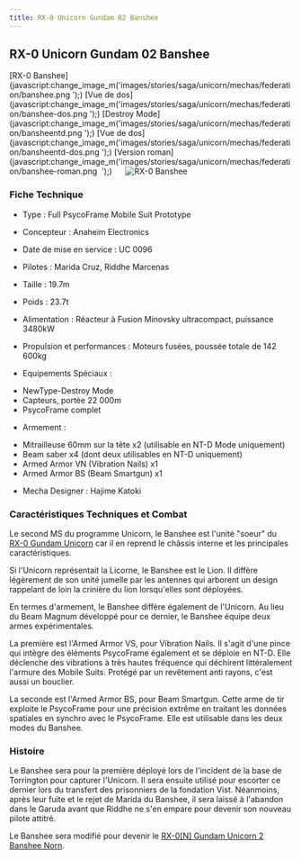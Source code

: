 ```yaml
---
title: RX-0 Unicorn Gundam 02 Banshee
---
```


RX-0 Unicorn Gundam 02 Banshee
------------------------------


[RX-0 Banshee](javascript:change_image_m('images/stories/saga/unicorn/mechas/federation/banshee.png
');) [Vue de dos](javascript:change_image_m('images/stories/saga/unicorn/mechas/federation/banshee-dos.png
');) [Destroy Mode](javascript:change_image_m('images/stories/saga/unicorn/mechas/federation/bansheentd.png
');) [Vue de dos](javascript:change_image_m('images/stories/saga/unicorn/mechas/federation/bansheentd-dos.png
');) [Version roman](javascript:change_image_m('images/stories/saga/unicorn/mechas/federation/banshee-roman.png 
');)      ![
RX-0 Banshee](/images/stories/saga/unicorn/mechas/federation/banshee.png
)    
### Fiche Technique



- Type : Full PsycoFrame Mobile Suit Prototype
  
- Concepteur : Anaheim Electronics
  
- Date de mise en service : UC 0096
  
- Pilotes : Marida Cruz, Riddhe Marcenas
  
- Taille : 19.7m 
  
- Poids : 23.7t 
  
- Alimentation : Réacteur à Fusion Minovsky ultracompact, puissance 3480kW
  
- Propulsion et performances : Moteurs fusées, poussée totale de 142 600kg
  
- Equipements Spéciaux :


* NewType-Destroy Mode
* Capteurs, portée 22 000m
* PsycoFrame complet


- Armement :
* Mitrailleuse 60mm sur la tête x2 (utilisable en NT-D Mode uniquement)
* Beam saber x4 (dont deux utilisables en NT-D uniquement)
* Armed Armor VN (Vibration Nails) x1
* Armed Armor BS (Beam Smartgun) x1





- Mecha Designer : Hajime Katoki


### Caractéristiques Techniques et Combat


Le second MS du programme Unicorn, le Banshee est l'unité "soeur" du [RX-0 Gundam Unicorn](uc/gundam-unicorn/rx-0-gundam-unicorn.html) car il en reprend le châssis interne et les principales caractéristiques.
  
Si l'Unicorn représentait la Licorne, le Banshee est le Lion. Il diffère légèrement de son unité jumelle par les antennes qui arborent un design rappelant de loin la crinière du lion lorsqu'elles sont déployées.


En termes d'armement, le Banshee diffère également de l'Unicorn. Au lieu du Beam Magnum développé pour ce dernier, le Banshee équipe deux armes expérimentales. 
  
La première est l'Armed Armor VS, pour Vibration Nails. Il s'agit d'une pince qui intègre des éléments PsycoFrame également et se déploie en NT-D. Elle déclenche des vibrations à très hautes fréquence qui déchirent littéralement l'armure des Mobile Suits. Protégé par un revêtement anti rayons, c'est aussi un bouclier.
  
La seconde est l'Armed Armor BS, pour Beam Smartgun. Cette arme de tir exploite le PsycoFrame pour une précision extrême en traitant les données spatiales en synchro avec le PsycoFrame. Elle est utilisable dans les deux modes du Banshee.


### Histoire


Le Banshee sera pour la première déployé lors de l'incident de la base de Torrington pour capturer l'Unicorn. Il sera ensuite utilisé pour escorter ce dernier lors du transfert des prisonniers de la fondation Vist. Néanmoins, après leur fuite et le rejet de Marida du Banshee, il sera laissé à l'abandon dans le Garuda avant que Riddhe ne s'en empare pour devenir son nouveau pilote attitré. 
  
Le Banshee sera modifié pour devenir le [RX-0[N] Gundam Unicorn 2 Banshee Norn](uc/gundam-unicorn/rx-0n-banshee-norn.html).



